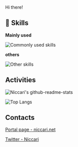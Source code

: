 Hi there!

## 🌱 Skills
**Mainly used**

![Commonly used skills](https://skillicons.dev/icons?i=gcp,firebase,js,ts,next,vercel,vite,redux,py,docker,androidstudio,kotlin,swift,tensorflow,vim,fastapi,githubactions,idea)

**others**

![Other skills](https://skillicons.dev/icons?i=pytorch,webpack,arduino,cpp,cs,aws,azure,flutter,flask,linux,styledcomponents,vscode,rust)

## Activities
![Niccari's github-readme-stats](github-readme-stats-niccari.vercel.app/api?username=niccari&theme=tokyonight)

![Top Langs](github-readme-stats-niccari.vercel.app/api/top-langs/?username=niccari&theme=tokyonight)

## Contacts
[Portal page - niccari.net](https://niccari.net)

[Twitter - Niccari](https://twitter.com/niccari1)
